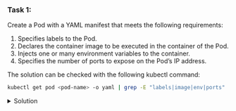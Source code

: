### Task 1:

Create a Pod with a YAML manifest that meets the following requirements:
1. Specifies labels to the Pod.
2. Declares the container image to be executed in the container of the Pod.
3. Injects one or many environment variables to the container.
4. Specifies the number of ports to expose on the Pod’s IP address.

The solution can be checked with the following kubectl command:
```bash
kubectl get pod <pod-name> -o yaml | grep -E "labels|image|env|ports"
```

<details>
<summary>Solution</summary>

```yaml
apiVersion: v1
kind: Pod
metadata:
  name: my-pod
  labels:
    app: my-app
    env: test
spec:
  containers:
  - name: my-container
    image: nginx:latest
    env:
    - name: ENV_VAR_1
      value: "value1"
    - name: ENV_VAR_2
      value: "value2"
    ports:
    - containerPort: 80
```

```bash
kubectl apply -f <path-to-manifest>/pod.yaml
```
</details>
